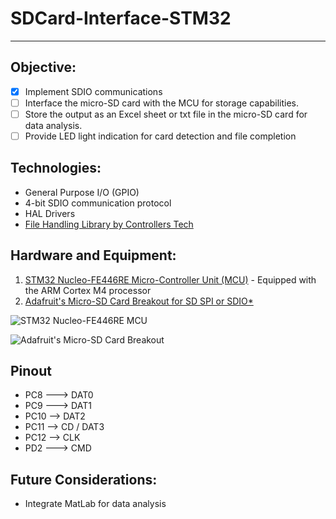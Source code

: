 # SDCard-Interface-STM32
***
## Objective:
- [x] Implement SDIO communications
- [ ] Interface the micro-SD card with the MCU for storage capabilities.
- [ ] Store the output as an Excel sheet or txt file in the micro-SD card for data analysis.
- [ ] Provide LED light indication for card detection and file completion

## Technologies:
* General Purpose I/O (GPIO)
* 4-bit SDIO communication protocol
* HAL Drivers
* [File Handling Library by Controllers Tech](https://controllerstech.com/interface-sd-card-with-sdio-in-stm32/)

## Hardware and Equipment:

1. [STM32 Nucleo-FE446RE Micro-Controller Unit (MCU)](https://www.st.com/en/evaluation-tools/nucleo-f446re.html) - Equipped with the ARM Cortex M4 processor
2. [Adafruit's Micro-SD Card Breakout for SD SPI or SDIO*](https://www.adafruit.com/product/4682)

![STM32 Nucleo-FE446RE MCU](https://www.st.com/bin/ecommerce/api/image.PF262063.en.feature-description-include-personalized-no-cpn-medium.jpg)

![Adafruit's Micro-SD Card Breakout](https://cdn-learn.adafruit.com/guides/images/000/003/056/medium640/4682-04.jpg)

## Pinout
* PC8 ---> DAT0
* PC9 ---> DAT1
* PC10 --> DAT2
* PC11 --> CD / DAT3
* PC12 --> CLK
* PD2 ---> CMD


## Future Considerations:
* Integrate MatLab for data analysis
